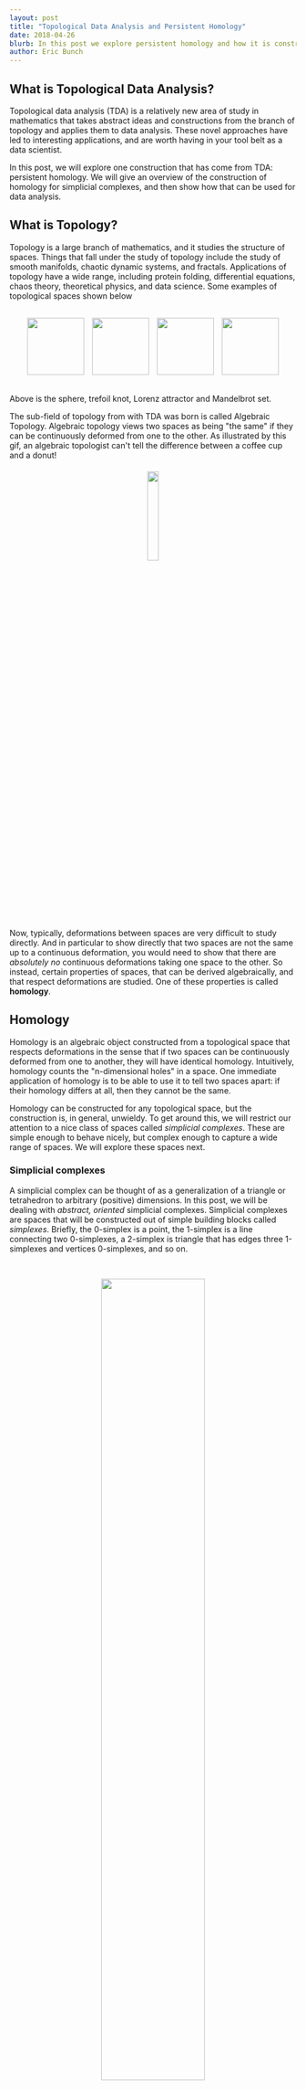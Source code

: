 ```yaml
---
layout: post
title: "Topological Data Analysis and Persistent Homology"
date: 2018-04-26
blurb: In this post we explore persistent homology and how it is constructed.
author: Eric Bunch
---
```


## What is Topological Data Analysis?

Topological data analysis $\text{(TDA)}$ is a relatively new area of study in mathematics that takes abstract ideas and constructions from the branch of topology and applies them to data analysis. These novel approaches have led to interesting applications, and are worth having in your tool belt as a data scientist.

In this post, we will explore one construction that has come from TDA: persistent homology. We will give an overview of the construction of homology for simplicial complexes, and then show how that can be used for data analysis.

## What is Topology?

Topology is a large branch of mathematics, and it studies the structure of spaces. Things that fall under the study of topology include the study of smooth manifolds, chaotic dynamic systems, and fractals. Applications of topology have a wide range, including protein folding, differential equations, chaos theory, theoretical physics, and data science. Some examples of topological spaces shown below

<center>
<div style="margin-top: 30px; margin-bottom: 30px;">
<img src='/images/sphere.jpeg' style="display: inline-block; width: 100px;">
<img src='/images/trefoil_knot.jpg' style='display: inline-block; margin-left: 10px; width: 100px;'>
<img src='/images/lorenz_attractor.png' style='display: inline-block; margin-left: 10px; width: 100px;'>
<img src='/images/mandelbrot.jpg' style='display: inline-block; margin-left: 10px; width: 100px;'>
</div>
</center>

Above is the sphere, trefoil knot, Lorenz attractor and Mandelbrot set.

The sub-field of topology from with TDA was born is called Algebraic Topology. Algebraic topology views two spaces as being "the same" if they can be continuously deformed from one to the other. As illustrated by this gif, an algebraic topologist can't tell the difference between a coffee cup and a donut!

<center>
<div style="margin-top: 20px; margin-bottom: 20px;">
<img src='/images/Mug_and_Torus_morph.gif' style="width: 20%">
</div>
</center>

Now, typically, deformations between spaces are very difficult to study directly. And in particular to show directly that two spaces are not the same up to a continuous deformation, you would need to show that there are <i>absolutely no</i> continuous deformations taking one space to the other. So instead, certain properties of spaces, that can be derived algebraically, and that respect deformations are studied. One of these properties is called <b>homology</b>.

<h2>Homology</h2>

Homology is an algebraic object constructed from a topological space that respects deformations in the sense that if two spaces can be continuously deformed from one to another, they will have identical homology. Intuitively, homology counts the  "n-dimensional holes" in a space. One immediate application of homology is to be able to use it to tell two spaces apart: if their homology differs at all, then they cannot be the same.

Homology can be constructed for any topological space, but the construction is, in general, unwieldy. To get around this, we will restrict our attention to a nice class of spaces called <i>simplicial complexes</i>. These are simple enough to behave nicely, but complex enough to capture a wide range of spaces. We will explore these spaces next.

<h3>Simplicial complexes</h3>

A simplicial complex can be thought of as a generalization of a triangle or tetrahedron to arbitrary (positive) dimensions. In this post, we will be dealing with <i>abstract, oriented</i> simplicial complexes. Simplicial complexes are spaces that will be constructed out of simple building blocks called <i>simplexes</i>. Briefly, the 0-simplex is a point, the 1-simplex is a line connecting two 0-simplexes, a 2-simplex is triangle that has edges three 1-simplexes and vertices 0-simplexes, and so on.

<center>
<img src="/images/simplexes2.png" style="margin-top: 30px; margin-bottom: 30px; width: 60%;">
</center>

These building blocks will be used to construct simplicial complexes in general.

An abstract, oriented <b>simplicial complex</b> is a collection \(S\) of finite nonempty subsets of \(\{1, 2,...,n\}\) for some \(n\) such that if \(A\) is an element of \(S\), then so is every nonempty subset of \(A\). For example, the following are two simplicial complexes; a triangle with no interior, and a triangle with interior, and their graphical representations:

<center>
<div style="margin-top: 30px; margin-bottom: 30px;">
<img src='/images/simplex_representations_and_pictures.png' style="width: 70%;">
</div>
</center>

The one-element sets of a simplicial complex define it's vertices (0-simplexes), the two-element sets define which vertices are connected by a line (2-simplex), and so on. Formally, for a simplicial complex \(S\), and an integer \(k \geq 0\), denote by \(S_k\) the collection of all sets in \(S\) with exactly \(k+1\) elements. We call \(S_k\) the \(k-simplexes\) of \(S\).

<center>
<div style="margin-top: 30px; margin-bottom: 30px;">
<img src='/images/simplex_s_and_s0_s1.png' style="width: 80%;">
</div>
</center>


Next, we define the chain complex associated with a simplicial complex. Denote by \(C_k\) the collection of all finite linear combinations of elements of \(S_k\) with coefficients in the integers. We call \(C_k\) the \(k-chains\) of \(S\).

For example, \(3\cdot\{1, 2\} + 1\cdot\{2, 3\} - 7\cdot\{1, 3\} \) is an element of \(C_1\).

For those not familiar with it, this construction is using a <i>formal</i> linear combination: there is no reduction to be done to the expression \( \{1, 2\} + \{3, 4\}  \); it is simply a new element in the set \(C_1 \). For intuition, we can think of \( C_k \) as being analogous to a vector space, and the elements of \(S_k \) are the basis vectors for \( C_k\).

Roughly speaking, a \(k-chain\) is a finite collection of \(k\)-simplexes, potentially with duplicates, and orientation. The 1-simplex \( \{1, 2 \}  \) is thought of as having positive orientation going from the 0-simplex \(\{1\}\) to the 0-simplex \(\{2\}\). The element \( -\{1, 2\} \) of \( C_1\) is thought of as the 1-simplex having orientation going from the 0-simplex \(\{2\}\) to the 0-simplex \(\{1\}\).

An example of adding elements in $C_1$ is

<div  style="overflow-x: scroll;">

$$
\big(3\cdot\{1, 2\} + 1\cdot\{2, 3\} - 7\cdot\{1, 3\}\big) + \big(-4\cdot\{1, 2\} + 7\cdot\{1, 3\}\big) = -1\cdot\{1, 2\} + 1\cdot\{2, 3\}.
$$

</div>

#### Boundary maps

There are maps \( \partial_k: C_k \rightarrow C_{k-1} \) called <b>boundary maps</b>. \(\partial_k\) is the \( \textit{k-boundary map}  \).

\(\partial_k\) sends the \(k\)-simplex \(\sigma = \{\sigma_0, \sigma_1,...,\sigma_k\} \hspace{3pt}\) to

<div  style="overflow-x: scroll;">

$$
\partial_k(\sigma) = \sum_{i=0}^k(-1)^i\{\sigma_0,...,\sigma_{i-1}, \sigma_{i+1},...,\sigma_k\}.
$$

</div>

<div  style="overflow-x: scroll;">

For example, $ \partial_2\big(\{1, 2, 3\}\big) = \{2, 3\} - \{1, 3\} + \{1, 2\} $.

</div>

These boundary maps give us the <b>chain complex</b>

<div  style="overflow-x: scroll;">

$$
 \cdots \xrightarrow{\partial_{k+1}} C_k \xrightarrow{\partial_k} C_{k-1} \xrightarrow{\partial_{k-1}} C_{k-2} \xrightarrow{\partial_{k-2}} \cdots \xrightarrow{\partial_3} C_2 \xrightarrow{\partial_2} C_1 \xrightarrow{\partial_1} C_0 \xrightarrow{\partial_0} 0
$$

</div>

An important relation between these boundary maps is that

$$
\partial_{k-1} \circ \partial_k = 0
$$

We will touch more on this in a bit. For a little illumination on why this is true, we give an example:

<div  style="overflow-x: scroll;">

$$
\begin{align*}
\partial_1\Big(\partial_2\big(\{1, 2, 3\}\big)\Big)
&= \partial_1\big(\{2, 3\} - \{1, 3\} + \{1, 2\}\big) \\
&= \partial_1\big(\{2, 3\}\big) - \partial_1\big(\{1, 3\}\big) + \partial_1\big(\{1, 2\}\big) \\
& = \{3\} - \{2\} - \big(\{3\} - \{1\}\big) + \{2\} - \{1\} \\
& = 0
\end{align*}
$$

</div>

The elements of the image of \(\partial_k\) in \(C_{k-1}\), denoted by \(Im(\partial_k)\), are called <b>boundaries</b>. These are simply the elements of \( C_{k-1} \) that arise as the boundary of an element of \(C_k \).

All elements of \(C_k\) that are mapped to zero in \(C_{k-1}\) by \(\partial_k\) are called <b>cycles</b>. The cycles in \(C_k\) are denoted by \(Ker(\partial_k)\); i.e. cycles are elements of the kernel of \(\partial_k\).

We can now rephrase the above relation \(\partial_{k-1} \circ \partial_k = 0 \) as $Im(\partial_k) \subseteq Ker(\partial_{k-1})$. In fact, for those familiar, \(Im(\partial_k)\) is a normal subgroup of \(Ker(\partial_{k-1})\), and \(Ker(\partial_{k-1})\) is a subgroup of \(C_k\).

If we take the following simplicial complex

<center>
<div style="margin-top: 30px; margin-bottom: 30px;">
<img src='/images/example_cycle_not_boundary.png' style="width: 80%;">
</div>
</center>


We can see that $\big( \{1, 2\} + \{2, 3\} - \{1, 3\}\big)$ is an example of a \(k\)-cycle that is not a \(k\)-boundary. It is a \(k\)-cycle because

<div  style="overflow-x: scroll;">

$$
\partial_1\big(\{1, 2\} + \{2, 3\} - \{1, 3\}\big) = \{2\} - \{1\} + \{3\} - \{2\} - \big(\{3\} - \{1\}\big) = 0
$$

</div>

But it is not a \(k\)-boundary because there are no 2-simplexes in \(S\).

<h3>Homology</h3>

The <b>\(k^{th}\) homology group</b> of \(S\) is defined to be

$$
H_k(S) = Ker(\partial_k) / Im(\partial_{k+1})
$$

Informally, \(H_k(S)\) is "the \(k\)-cycles of \(S\) up to a boundary of a \(k+1\)-chain".

For those familiar with group theory, the above definition of \(H_k(S)\) is the group  \(Ker(\partial_k)\) quotient by the normal subgroup \(Im(\partial_{k+1})\). For those not familiar; this is saying that the \(k^{th}\) homology group is \(Ker(\partial_k)\) --all k-cycles, except that we treat all the elements of \(Im(\partial_{k+1})\) in it as zero. Recall that $Im(\partial_k) \subseteq Ker(\partial_{k-1})$. This is analogous to modular arithmetic; if we are doing arithmetic modulo 5, we are treating 5 the same as 0. So 6 = 5+1 \(\equiv\) 1 (mod 5). We will see some examples now.

#### Examples

Our first example is one to show that the \(0^{th}\) homology group, \(H_0\) counts the number of connected components of a simplicial complex.

<center>
<div style="margin-top: 30px; margin-bottom: 30px;">
<img src='/images/disjointed_simplex.png' style="width: 25%;">
</div>
</center>

<div  style="overflow-x: scroll;">

$$
\cdots \xrightarrow{\partial_2} C_1 \xrightarrow{\partial_1} \color{#449CED}{C_0} \xrightarrow{\partial_0} 0
\\[20pt]
$$

$$
\begin{multline}
\shoveleft
\begin{aligned}
&C_0 = \mathbb{Z}\langle \{1\}, \{2\}, \{3\} \rangle \hspace{30pt}  && Ker\partial_0 = C_0 \hspace{30pt} & H_0 = Ker\partial_0 / Im\partial_1 \\
&C_1 = \mathbb{Z} \langle \{1, 2\} \rangle  \hspace{30pt} && Ker\partial_1 = \langle \{2\} - \{1\} \rangle
\end{aligned}
\end{multline}
$$

$$
\begin{multline}
\shoveleft
\begin{aligned}
& \{1\} = \{2\} - [\{2\} - \{1\}] = \{2\} - \partial_1(\{1, 2\})\\
& \text{So  } \{1\} \equiv \{2\} \text{   in   } H_0 \\
& H_0 = \mathbb{Z} \langle \{1\} \rangle \times \mathbb{Z}\langle \{2 \} \rangle \equiv \mathbb{Z} \times \mathbb{Z}
\end{aligned}
\end{multline}
$$

</div>

The number of copies of \(\mathbb{Z}\) in \(H_0\) is the number of connected components of the simplicial complex.
<br>
The second example is one to show that the \(1^{st}\) homology group, \(H_1\), counts the number of 1-dimensional holes in the space.

<center>
<div style="margin-top: 30px; margin-bottom: 30px;">
<img src='/images/triangle_1_simplexes.png' style="width: 25%;">
</div>
</center>

<div  style="overflow-x: scroll;">

$$
\cdots \xrightarrow{\partial_3} C_2 \xrightarrow{\partial_2} \color{#449CED}{C_1} \xrightarrow{\partial_1} C_0 \xrightarrow{\partial_0} 0
\\[20pt]
$$

$$
\begin{multline}
\shoveleft
\begin{aligned}
& C_0 = \mathbb{Z}\langle \{1\}, \{2\}, \{3\} \rangle \hspace{30pt}  && Ker\partial_0 = \mathbb{Z}\langle \{1, 2\} + \{2, 3\} - \{1, 3\} \rangle \hspace{30pt}  \\
& C_1 = \mathbb{Z} \langle \{1, 2\}, \{1, 3\}, \{2, 3\} \rangle  \hspace{30pt} && Im\partial_2 = 0 \\
& C_2 = 0 \hspace{30pt}
\end{aligned}
\end{multline}
$$

$$
\begin{multline}
\shoveleft
\begin{aligned}
&H_0 \equiv \mathbb{Z} \\
&H_1 = Ker\partial_1/Im\partial_2 \equiv \mathbb{Z}
\end{aligned}
\end{multline}
$$

</div>

The number of copies of $\mathbb{Z}$ in \(H_1\) is the number of 1-dimensional holes in the space.
<br>
Our third example is one to demonstrate a bit more how boundaries are treated as zero in the homology group.

<center>
<div style="margin-top: 30px; margin-bottom: 30px;">
<img src='/images/double_triangle.png' style="width: 25%;">
</div>
</center>

<div  style="overflow-x: scroll;">

$$
\cdots \xrightarrow{\partial_3} C_2 \xrightarrow{\partial_2} \color{#449CED}{C_1} \xrightarrow{\partial_1} C_0 \xrightarrow{\partial_0} 0
\\[20pt]
$$

$$
\begin{multline}
\shoveleft
\begin{aligned}
& C_0 = \mathbb{Z}\langle \{1\}, \{2\}, \{3\}, \{4\} \rangle \hspace{30pt}  \\
& C_1 = \mathbb{Z} \langle \{1, 2\}, \{1, 3\}, \{2, 3\}, \{2, 3\}, \{3, 4\} \rangle  \hspace{30pt}\\
& C_2 = \mathbb{Z} \langle \{2, 3, 4\} \rangle \hspace{30pt}
\end{aligned}
\end{multline}
$$

$$
\begin{multline}
\shoveleft
\begin{aligned}
&Ker\partial_1 = \mathbb{Z} \big\langle \left[\{1, 2\} + \{2, 3\} - \{1, 3\}\right], \hspace{5pt} \left[\{2, 3\} + \{3, 4\} - \{2, 4\}\right]   \big\rangle \\
&Im\partial_2  = \mathbb{Z} \langle \{3, 4\} - \{2, 4\} + \{2, 3\} \rangle \\
&H_1 = Ker\partial_1/Im\partial_2 \equiv \mathbb{Z} \langle \{1, 2\} + \{2, 3\} - \{1, 3\}  \rangle
\end{aligned}
\end{multline}
$$

</div>

Since the element \(\{3, 4\} - \{2, 4\} + \{2, 3\}\) is treated as zero in \(H_1\), we have that \(H_1\) is generated by all the other elements of \(Ker\partial_1\), namely the element \(\{1, 2\} + \{2, 3\} - \{1, 3\}\). Thus \(H_1\) has only one copy of \(\mathbb{Z}\).

## Topological Data Analysis

One branch of TDA takes a dataset in \(\mathbb{R}^n\), typically called a <b>point cloud</b>, and associates to it a sequence of simplicial complexes. We then find the homology groups of each simplicial complex in this sequence, and analyze this sequence of homology groups. One of these simplicial complexes in this sequence is formed by first viewing all the points as the 0-simplexes in the simplicial complex. Then we choose a number \(\epsilon > 0\), and connect any two 0-simplexes with a 1-simplex if the two points are less than distance  \(\epsilon\) apart. Then we connect 2-simplexes onto this space wherever there is a triple of 0-simplexes, all of which are less than distance \(\epsilon\) apart from one another. The higher dimensional simplexes are added similarly. We formalize that a bit now.

Let \(X\) be our data set/point cloud. For each \(\epsilon > 0\), we construct a simplicial complex \(S\) as follows. Let

$$
S^{\epsilon}_0 = \big\{ \{p\} : p \in X \big\}
$$

and

<div  style="overflow-x: scroll;">

$$
S^{\epsilon}_k = \big\{ \{p_1, p_2,..., p_{k+1}\} \mid p_i \in X \hspace{4pt} \text{and} \hspace{4pt} |p_i - p_j| < \epsilon \hspace{4pt} \text{for every} \hspace{4pt} i, j \big\}.
$$

</div>

Then we set

$$
S^{\epsilon} = \bigcup S^{\epsilon}_k.
$$

The colletion \(\{S^{\epsilon} \mid \epsilon > 0\}\) is called the <b>Vietoris-Rips filtration</b>, or sometimes just the <b>Rips filtration</b>.

Below is a depiction of three simplicial complexes formed from the same point cloud for three different choices of \(\epsilon\), as well as a cartoon of the homology groups being calculated for each simplicial complex.

<center>
<div style="margin-top: 30px; margin-bottom: 30px;">
<img src='/images/noisy_circle_simplexes_and_persistent_homology.png' style='margin: 0 auto;' style="width: 100%;">
</div>
</center>

To the far right of the grid of homology groups, there are depicted groups $H_0^P(S), H_1^P(S), ...$. These are the <b>persistent homology groups</b>. This post is a bit of a misnomer, as we will not be defining or going into great detail about the actual persistent homology groups. Instead, we will focus more on <i>Betti numbers</i>, which are derived from the persistent homology groups, and are more useful to data scientists.

### Barcodes and Persistence Diagrams

Before we dive into Betti numbers, we will discuss two common methods of visualizing persistence data: the barcode diagram and the persistence diagram. In the image below, we have four simplicial complexes for a point cloud for epsilon values of 0.25, 0.3, 0.34, and 0.39. We can see that as epsilon becomes larger, 1-dimensional holes in the space are formed. These holes will exist for a range of epsilon values, until epsilon becomes large enough to "fill in" the hole. That is, each of these holes <i>persist</i> for an interval of epsilon values. The holes that persist the longest are the ones that we think of as being a feature inherent to the data, whereas the shorter ones are seen more as noise in the data. In this example, there is one hole that seems to be inherent in the data, and the others are noise.

<center>
<div style="margin-top: 30px; margin-bottom: 30px;">
<img src='/images/noisy_circle_persistence_simplexes.png' style="width: 100%;">
</div>
</center>

To encode the data of how long holes are persisting for in this sequence of simplicial complexes, the barcode diagram is typically used. Below is the barcode diagram for the above point cloud

<center>
<div style="margin-top: 30px; margin-bottom: 30px;">
<img src='/images/noisy_circle_barcode_diagram.png' style="width: 50%;">
</div>
</center>

Each horizontal line represents a hole in the data, and the length tells us how long it persists. For example, a horizontal line whose left endpoint has x-coordinate 0.05, and right endpoint has x-coordinate 0.10 means that there was a nonzero element in \(H_1(S_{0.05})\), and it persisted through \(H_1(S_{0.10})\), at which point it disappeared. The left and right x-coordinates of one of these horizontal lines are called the <i>birth point</i> and <i>death point</i> respectively. For our example the birth point would be 0.05, and the death point would be 0.10.

Another way to visualize this persistence data is through what is called the persistence diagram. This is constructed by taking all (birth point, death point) pairs from the persistence diagram and plot them as x- and y- coordinates. A hole in the data that persisted for a very short time would lie very close to the \(y = x\) line, whereas one that persisted for longer would lie farther away. Below is the persistence diagram for the above point cloud

<center>
<div style="margin-top: 30px; margin-bottom: 30px;">
<img src='/images/noisy_circle_persistence_diagram.png' style="width: 50%;">
</div>
</center>


### Betti numbers

The \(k^{th} \textit{Betti number}\) of a simplicial complex \(S\) is the rank of the \(k^{th}\) homology group, $H_k(S)$, and is denoted by \(\beta_k\). For intuition, if $H_k(S)$ were a vector space, the analogous quantity to the Betti number would be the dimension of the vector space; i.e. the number of basis vectors in a basis for the vector space. We can revise our image to

<center>
<div style="margin-top: 30px; margin-bottom: 30px;">
<img src='/images/noisy_circle_simplexes_and_betti_sequence.png' style='margin: 0 auto;' style="width: 100%;">
</div>
</center>

In the depiction above, note that \(0 \leq k < 2\).

We can then arrange the Betti numbers in a matrix form with dimensions \(n_{\epsilon}\times d\), where \(n_{\epsilon}\) is the number of choices for epsilon. In practice, we have to choose a finite set of \(\epsilon\) to use when building the Rips filtration. And \(d\) is the dimension of the data. In these depictions, \(d = 2\).

<center>
<div style="margin-top: 30px; margin-bottom: 30px;">
<img src='/images/point_cloud_to_betti_matrix.png'  style='margin: 0 auto; width: 100%;'>
</div>
</center>

Graphing the columns of this matrix as line plots can lead to interesting interpretable results.

<center>
<div style="margin-top: 30px; margin-bottom: 30px;">
<img src='/images/point_cloud_to_betti_graphs.png' style='width: 100%;'>
</div>
</center>

The point cloud depicted above looks roughly like a circle--but it has some "noise" in the data. But intuitively, we would say the data looks like it has one component, with a "hole" in the center of it. In terms of homology, we should have \(H_0 \equiv \mathbb{Z}\), and \(H_1 \equiv \mathbb{Z}\). Looking at the graphs, we see that the graph on the left, which is the Betti numbers of all the \(0^{th}\) homology groups starts high and levels out at 1. Thus, for most of the values of \(\epsilon\), the Betti numbers tell us that the space formed by the point cloud has one component. So we would conclude--pretending we don't know what our data set looks like-- that our data set is laid out in a single general component. Now looking at the graph on the right, we see that it levels out at 1. Through similar reasoning using Betti numbers, we can reasonably conclude that our data is laid out in a way that has a single 1-dimensional "hole" in it.

Hopefully now we have a better idea behind homology, persistent homology, and Betti numbers, and how they are constructed. In a later post, we will explore some applications of these ideas.

### Image credits
<ul style="word-wrap: break-word;">
<li>Sphere: https://www.wikiwand.com/en/Sphere </li>
<li>Trefiol knot: https://theinnerframe.wordpress.com/tag/trefoil-knot/ </li>
<li>Mug-torus gif: https://www.wikiwand.com/en/Topology </li>
<li>Lorenz attractor: https://commons.wikimedia.org/wiki/File:Lorenz_attractor.svg </li>
<li>Mandelbrot set: https://www.cs.princeton.edu/~wayne/mandel/mandel.html </li>
</ul>
